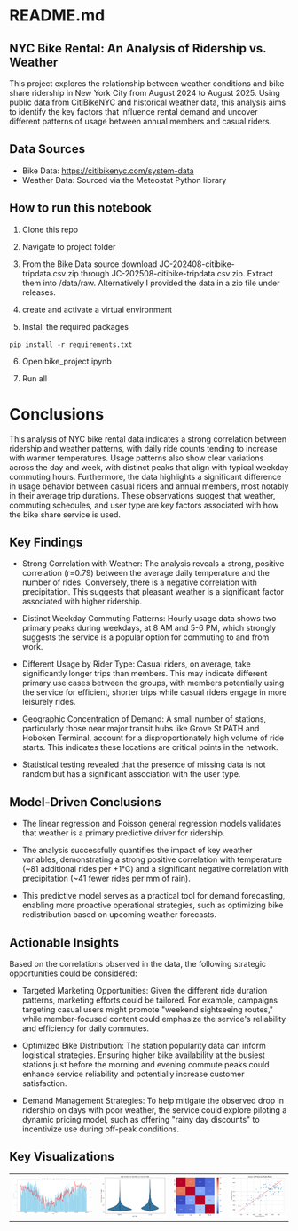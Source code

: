 # README.md

## NYC Bike Rental: An Analysis of Ridership vs. Weather

This project explores the relationship between weather conditions and bike share ridership in New York City from August 2024 to August 2025. Using public data from CitiBikeNYC and historical weather data, this analysis aims to identify the key factors that influence rental demand and uncover different patterns of usage between annual members and casual riders.

## Data Sources
- Bike Data: https://citibikenyc.com/system-data
- Weather Data: Sourced via the Meteostat Python library

## How to run this notebook

1. Clone this repo

2. Navigate to project folder

3. From the Bike Data source download JC-202408-citibike-tripdata.csv.zip through JC-202508-citibike-tripdata.csv.zip. Extract them into /data/raw. Alternatively I provided the data in a zip file under releases.

4. create and activate a virtual environment

5. Install the required packages

`pip install -r requirements.txt`

6. Open bike_project.ipynb

7. Run all

# Conclusions

This analysis of NYC bike rental data indicates a strong correlation between ridership and weather patterns, with daily ride counts tending to increase with warmer temperatures. Usage patterns also show clear variations across the day and week, with distinct peaks that align with typical weekday commuting hours. Furthermore, the data highlights a significant difference in usage behavior between casual riders and annual members, most notably in their average trip durations. These observations suggest that weather, commuting schedules, and user type are key factors associated with how the bike share service is used.

## Key Findings

- Strong Correlation with Weather: The analysis reveals a strong, positive correlation (r=0.79) between the average daily temperature and the number of rides. Conversely, there is a negative correlation with precipitation. This suggests that pleasant weather is a significant factor associated with higher ridership.

- Distinct Weekday Commuting Patterns: Hourly usage data shows two primary peaks during weekdays, at 8 AM and 5-6 PM, which strongly suggests the service is a popular option for commuting to and from work.

- Different Usage by Rider Type: Casual riders, on average, take significantly longer trips than members. This may indicate different primary use cases between the groups, with members potentially using the service for efficient, shorter trips while casual riders engage in more leisurely rides.

- Geographic Concentration of Demand: A small number of stations, particularly those near major transit hubs like Grove St PATH and Hoboken Terminal, account for a disproportionately high volume of ride starts. This indicates these locations are critical points in the network.
- Statistical testing revealed that the presence of missing data is not random but has a significant association with the user type.

## Model-Driven Conclusions

- The linear regression and Poisson general regression models validates that weather is a primary predictive driver for ridership.

- The analysis successfully quantifies the impact of key weather variables, demonstrating a strong positive correlation with temperature (~81 additional rides per +1°C) and a significant negative correlation with precipitation (~41 fewer rides per mm of rain).

- This predictive model serves as a practical tool for demand forecasting, enabling more proactive operational strategies, such as optimizing bike redistribution based on upcoming weather forecasts.

## Actionable Insights

Based on the correlations observed in the data, the following strategic opportunities could be considered:

- Targeted Marketing Opportunities: Given the different ride duration patterns, marketing efforts could be tailored. For example, campaigns targeting casual users might promote "weekend sightseeing routes," while member-focused content could emphasize the service's reliability and efficiency for daily commutes.

- Optimized Bike Distribution: The station popularity data can inform logistical strategies. Ensuring higher bike availability at the busiest stations just before the morning and evening commute peaks could enhance service reliability and potentially increase customer satisfaction.

- Demand Management Strategies: To help mitigate the observed drop in ridership on days with poor weather, the service could explore piloting a dynamic pricing model, such as offering "rainy day discounts" to incentivize use during off-peak conditions.

## Key Visualizations

<table>
  <tr>
    <td><img src="reports/dual_axis_plot.png" alt="Image 1"></td>
    <td><img src="reports/violin_plot.png" alt="Image 2"></td>
    <td><img src="reports/correlation_heatmap.png" alt="Image 3"></td>
    <td><img src="reports/actual_vs_predicted.png" alt="Image 3"></td>
  </tr>
</table>